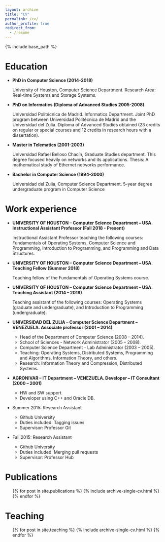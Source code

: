 ```yaml
---
layout: archive
title: "CV"
permalink: /cv/
author_profile: true
redirect_from:
  - /resume
---
```


{% include base_path %}

Education
======

* **PhD in Computer Science (2014-2018)**

  University of Houston, Computer Science Department. 
  Research Area: Real-time Systems and Storage Systems.

* **PhD on Informatics (Diploma of Advanced Studies 2005-2008)** 

  Universidad Politécnica de Madrid. Informatics Department. Joint PhD program between Universidad Politécnica de Madrid and the Universidad del Zulia. Diploma of Advanced Studies obtained (23 credits on regular or special courses and 12 credits in research hours with a dissertation). 

* **Master in Telematics (2001-2003)**

  Universidad Rafael Belloso Chacín, Graduate Studies department. This degree focused heavily on networks and its applications. Thesis: A mathematical study of Ethernet networks performance. 

* **Bachelor in Computer Science (1994-2000)**

  Universidad del Zulia, Computer Science Department. 5-year degree undergraduate program in Computer Science 

Work experience
======

* **UNIVERSITY OF HOUSTON – Computer Science Department – USA. Instructional Assistant Professor (Fall 2018 - Present)**
  
  Instructional Assistant Professor teaching the following courses: Fundamentals of Operating Systems, Computer Science and Programming, Introduction to Programming, and Programming and Data Structures.

* **UNIVERSITY OF HOUSTON – Computer Science Department – USA. Teaching Fellow (Summer 2018)**
  
  Teaching fellow of the Fundamentals of Operating Systems course. 
 
* **UNIVERSITY OF HOUSTON – Computer Science Department – USA. Teaching Assistant (2014 – 2018)**
  
  Teaching assistant of the following courses: Operating Systems (graduate and undergraduate), and Introduction to Programming (undergraduate).

* **UNIVERSIDAD DEL ZULIA – Computer Science Department – VENEZUELA. Associate professor (2001 – 2014)**
  
  * Head of the Department of Computer Science (2008 – 2014).
  * School of Sciences - Network Administrator (2005 – 2008).
  * Computer Science Department - Lab Administrator (2003 – 2005).
  * Teaching: Operating Systems, Distributed Systems, Programming and Algorithms, Information Theory, and others. 
  * Research: Information Theory and Compression, Distributed Systems.

* **AGRONIVAR – IT Department – VENEZUELA. Developer – IT Consultant (2000 – 2001)**
  
  * HW and SW support.
  * Developer using C++ and Oracle DB.

* Summer 2015: Research Assistant
  * Github University
  * Duties included: Tagging issues
  * Supervisor: Professor Git

* Fall 2015: Research Assistant
  * Github University
  * Duties included: Merging pull requests
  * Supervisor: Professor Hub

Publications
======
  <ul>{% for post in site.publications %}
    {% include archive-single-cv.html %}
  {% endfor %}</ul>
  
Teaching
======
  <ul>{% for post in site.teaching %}
    {% include archive-single-cv.html %}
  {% endfor %}</ul>
  
